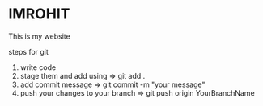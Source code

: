 # IMROHIT
This is my website


steps for git
1. write code 
2. stage them and add using => git add .
3. add commit message => git commit -m "your message"
4. push your changes to  your branch => git push origin YourBranchName
